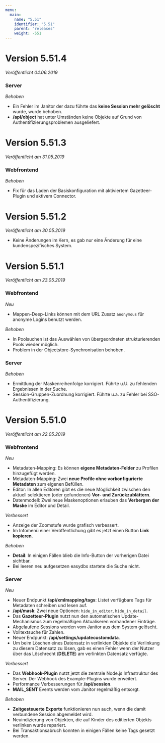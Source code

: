 ```yaml
---
menu:
  main:
    name: "5.51"
    identifier: "5.51"
    parent: "releases"
    weight: -551
---
```

# Version 5.51.4

*Veröffentlicht 04.06.2019*

### Server

*Behoben*

* Ein Fehler im Janitor der dazu führte das **keine Session mehr gelöscht** wurde, wurde behoben.
* **/api/object** hat unter Umständen keine Objekte auf Grund von Authentifizierungsproblemen ausgeliefert.

# Version 5.51.3

*Veröffentlicht am 31.05.2019*

### Webfrontend

*Behoben*

* Fix für das Laden der Basiskonfiguration mit aktiviertem Gazetteer-Plugin und aktivem Connector.

# Version 5.51.2

*Veröffentlicht am 30.05.2019*

* Keine Änderungen im Kern, es gab nur eine Änderung für eine kundenspezifisches System.

# Version 5.51.1

*Veröffentlicht am 23.05.2019*

### Webfrontend

*Neu*

* Mappen-Deep-Links können mit dem URL Zusatz `anonymous` für anonyme Logins benutzt werden.

*Behoben*

* In Poolsuchen ist das Auswählen von übergeordneten strukturierenden Pools wieder möglich. 
* Problem in der Objectstore-Synchronisation behoben.

### Server

*Behoben*

* Ermittlung der Maskenreihenfolge korrigiert. Führte u.U. zu fehlenden Ergebnissen in der Suche.
* Session-Gruppen-Zuordnung korrigiert. Führte u.a. zu Fehler bei SSO-Authentifizierung.

# Version 5.51.0

*Veröffentlicht am 22.05.2019*

### Webfrontend

*Neu*

* Metadaten-Mapping: Es können **eigene Metadaten-Felder** zu Profilen hinzugefügt werden.
* Metadaten-Mapping: Zwei **neue Profile ohne vorkonfigurierte Metadaten** zum eigenen Befüllen.
* Editor: In allen Editoren gibt es die neue Möglichkeit zwischen den aktuell selektieren (oder gefundenen) **Vor- und Zurückzublättern**.
* Datenmodell: Zwei neue Maskenoptionen erlauben das **Verbergen der Maske** im Editor und Detail.

*Verbessert*

* Anzeige der Zoomstufe wurde grafisch verbessert.
* Im Infomenü einer Veröffentlichung gibt es jetzt einen Button **Link kopieren**.

*Behoben*

* **Detail**: In einigen Fällen blieb die Info-Button der vorherigen Datei sichtbar.
* Bei leeren neu aufgesetzen easydbs startete die Suche nicht.

### Server

*Neu*

* Neuer Endpunkt **/api/xmlmapping/tags**: Listet verfügbare Tags für Metadaten schreiben und lesen auf.
* **/api/mask**: Zwei neue Optionen: `hide_in_editor`, `hide_in_detail`. 
* Das **Gazetteer-Plugin** nutzt nun den automatischen Update-Mechanismus zum regelmäßigen Aktualiseren vorhandener Einträge.
* Abgelaufene Sessions werden vom Janitor aus dem System gelöscht.
* Volltextsuche für Zahlen.
* Neuer Endpunkt: **/api/settings/updatecustomdata**.
* Um beim Löschen eines Datensatz in verlinkten Objekte die Verlinkung zu diesem Datensatz zu lösen, gab es einen Fehler wenn der Nutzer über das Löschrecht (**DELETE**) am verlinkten Datensatz verfügte.

*Verbessert*

* Das **Webhook-Plugin** nutzt jetzt die zentrale Node.js Infrastruktur des Server. Der Webhook des Example-Plugins wurde erweitert.
* Performance Verbesserungen für **/api/session**.
* **MAIL_SENT** Events werden vom Janitor regelmäßig entsorgt.

*Behoben*

* **Zeitgesteuerte Exporte** funktionieren nun auch, wenn die damit verbundene Session abgemeldet wird.
* Neuindizierung von Objekten, die auf Kinder des editierten Objekts verlinken wurde repariert.
* Bei Transaktionsabruch konnten in einigen Fällen keine Tags gesetzt werden.



